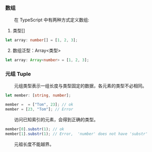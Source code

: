 ### 数组

&emsp;&emsp;在 TypeScript 中有两种方式定义数组:

1. 类型[]

```ts
let array: number[] = [1, 2, 3];
```

2. 数组泛型：Array<类型>

```ts
let array: Array<number> = [1, 2, 3];
```

### 元组 Tuple

&emsp;&emsp;元组类型表示一组长度与类型固定的数据，各元素的类型不必相同。

```ts
let member: [string, number];

member =  = ["Tom", 23]; // ok
member = [23, "Tom"]; // Error
```

&emsp;&emsp;访问已知索引的元素，会得到正确的类型。

```ts
member[0].substr(1); // ok
member[1].substr(1); // Error,  'number' does not have 'substr'
```

&emsp;&emsp;元祖长度不能越界。
